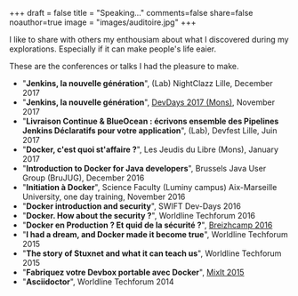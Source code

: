 +++
draft = false
title = "Speaking..."
comments=false
share=false
noauthor=true
image = "images/auditoire.jpg"
+++

I like to share with others my enthousiam about what I discovered during my explorations. Especially if it can make people's life eaier. 

These are the conferences or talks I had the pleasure to make.  

* "**Jenkins, la nouvelle génération**", (Lab) NightClazz Lille, December 2017
* "**Jenkins, la nouvelle génération**", [DevDays 2017 (Mons)](https://t.co/u145jPzuHO), November 2017 
* "**Livraison Continue & BlueOcean : écrivons ensemble des Pipelines Jenkins Déclaratifs pour votre application**", (Lab), Devfest Lille, Juin 2017
* "**Docker, c'est quoi st'affaire ?**", Les Jeudis du Libre (Mons), January 2017
* "**Introduction to Docker for Java developers**", Brussels Java User Group (BruJUG), December 2016
* "**Initiation à Docker**", Science Faculty (Luminy campus) Aix-Marseille University, one day training, November 2016
* "**Docker introduction and security**", SWIFT Dev-Days 2016
* "**Docker. How about the security ?**", Worldline Techforum 2016
* "**Docker en Production ? Et quid de la sécurité ?**", [Breizhcamp 2016](http://blog.breizhcamp.org/#conf-5)
* "**I had a dream, and Docker made it become true**", Worldline Techforum 2015
* "**The story of Stuxnet and what it can teach us**", Worldline Techforum 2015
* "**Fabriquez votre Devbox portable avec Docker**", [MixIt 2015](https://www.infoq.com/fr/presentations/fabriquez-devbox-portable-docker)
* "**Asciidoctor**", Worldline Techforum 2014
